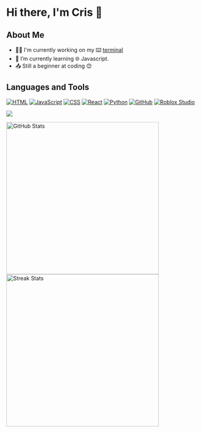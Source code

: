 # Hi there, I'm Cris 👋

## About Me
- 👩‍💻 I'm currently working on my ⌨️ [terminal](https://crismccool.github.io/terminal)
- 🌱 I’m currently learning 🌐 Javascript.
- 📤 Still a beginner at coding 😊

## Languages and Tools
[![HTML](https://img.shields.io/badge/-HTML-E34F26?logo=html5&style=flat&logoColor=white)](https://www.w3.org/html/)
[![JavaScript](https://img.shields.io/badge/-JavaScript-F7DF1E?logo=javascript&style=flat&logoColor=black)](https://developer.mozilla.org/en-US/docs/Web/JavaScript)
[![CSS](https://img.shields.io/badge/-CSS-1572B6?logo=css3&style=flat)](https://developer.mozilla.org/en-US/docs/Web/CSS)
[![React](https://img.shields.io/badge/-React-61DAFB?logo=react&style=flat&logoColor=white)](https://reactjs.org/)
[![Python](https://img.shields.io/badge/-Python-3776AB?logo=python&style=flat&logoColor=white)](https://www.python.org/)
[![GitHub](https://img.shields.io/badge/-GitHub-181717?logo=github&style=flat)](https://github.com/)
[![Roblox Studio](https://img.shields.io/badge/-Roblox%20Studio-CA2B25?logo=roblox&style=flat)](https://www.roblox.com/create)

![](https://komarev.com/ghpvc/?username=CrisMcCool)

<p float="left">
  <img src="https://github-readme-stats.vercel.app/api?username=CrisMcCool&hide_title=false&hide_rank=false&show_icons=true&include_all_commits=false&count_private=true&disable_animations=false&theme=github_dark&locale=en&hide_border=true&custom_title=My%20Stats" alt="GitHub Stats" width="400" />
  <img src="https://streak-stats.demolab.com?user=CrisMcCool&locale=en&mode=daily&theme=github_dark&hide_border=true&border_radius=5&date_format=j%20M%5B%20Y%5D" alt="Streak Stats" width="400" /> 
</p>
